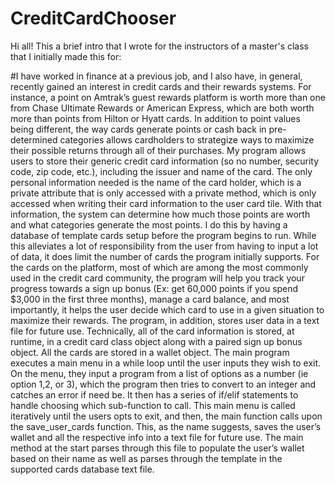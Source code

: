 # CreditCardChooser
  Hi all! This a brief intro that I wrote for the instructors of a master's class that I initially made this for:
  
  #I have worked in finance at a previous job, and I also have, in general, recently gained an interest in credit cards and their rewards systems. For instance, a point on Amtrak’s guest rewards platform is worth more than one from Chase Ultimate Rewards or American Express, which are both worth more than points from Hilton or Hyatt cards. In addition to point values being different, the way cards generate points or cash back in pre-determined categories allows cardholders to strategize ways to maximize their possible returns through all of their purchases.
	My program allows users to store their generic credit card information (so no number, security code, zip code, etc.), including the issuer and name of the card. The only personal information needed is the name of the card holder, which is a private attribute that is only accessed with a private method, which is only accessed when writing their card information to the user card tile. With that information, the system can determine how much those points are worth and what categories generate the most points. I do this by having a database of template cards setup before the program begins to run. While this alleviates a lot of responsibility from the user from having to input a lot of data, it does limit the number of cards the program initially supports. For the cards on the platform, most of which are among the most commonly used in the credit card community, the program will help you track your progress towards a sign up bonus (Ex: get 60,000 points if you spend $3,000 in the first three months), manage a card balance, and most importantly, it helps the user decide which card to use in a given situation to maximize their rewards. The program, in addition, stores user data in a text file for future use.
	Technically, all of the card information is stored, at runtime, in a credit card class object along with a paired sign up bonus object. All the cards are stored in a wallet object. The main program executes a main menu in a while loop until the user inputs they wish to exit. On the menu, they input a program from a list of options as a number (ie option 1,2, or 3), which the program then tries to convert to an integer and catches an error if need be. It then has a series of if/elif statements to handle choosing which sub-function to call. This main menu is called iteratively until the users opts to exit, and then, the main function calls upon the save_user_cards function. This, as the name suggests, saves the user’s wallet and all the respective info into a text file for future use. The main method at the start parses through this file to populate the user’s wallet based on their name as well as parses through the template in the supported cards database text file.

